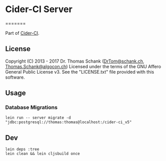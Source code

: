 # Cider-CI Server
=======

Part of [Cider-CI](https://github.com/cider-ci/cider-ci).

## License

Copyright (C) 2013 - 2017 Dr. Thomas Schank  (DrTom@schank.ch, Thomas.Schank@algocon.ch)
Licensed under the terms of the GNU Affero General Public License v3.
See the "LICENSE.txt" file provided with this software.


## Usage

### Database Migrations

    lein run -- server migrate -d "jdbc:postgresql://thomas:thomas@localhost:/cider-ci_v5"



## Dev

```
lein deps :tree
lein clean && lein cljsbuild once
```
